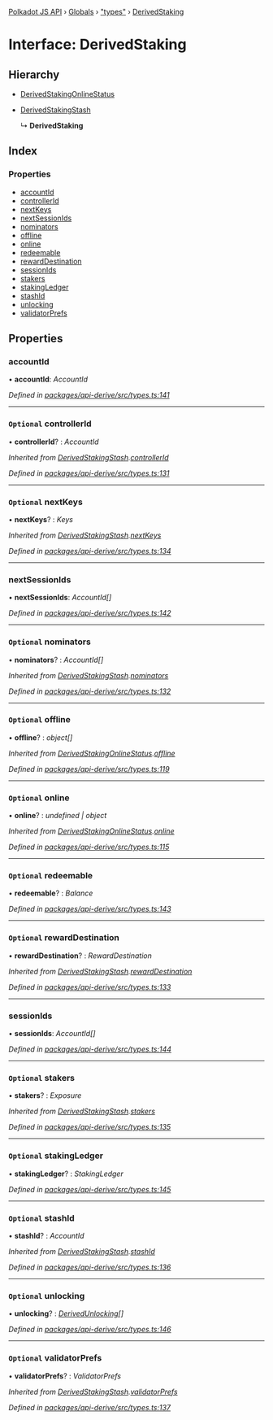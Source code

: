 [Polkadot JS API](../README.md) › [Globals](../globals.md) › ["types"](../modules/_types_.md) › [DerivedStaking](_types_.derivedstaking.md)

# Interface: DerivedStaking

## Hierarchy

* [DerivedStakingOnlineStatus](_types_.derivedstakingonlinestatus.md)

* [DerivedStakingStash](_types_.derivedstakingstash.md)

  ↳ **DerivedStaking**

## Index

### Properties

* [accountId](_types_.derivedstaking.md#accountid)
* [controllerId](_types_.derivedstaking.md#optional-controllerid)
* [nextKeys](_types_.derivedstaking.md#optional-nextkeys)
* [nextSessionIds](_types_.derivedstaking.md#nextsessionids)
* [nominators](_types_.derivedstaking.md#optional-nominators)
* [offline](_types_.derivedstaking.md#optional-offline)
* [online](_types_.derivedstaking.md#optional-online)
* [redeemable](_types_.derivedstaking.md#optional-redeemable)
* [rewardDestination](_types_.derivedstaking.md#optional-rewarddestination)
* [sessionIds](_types_.derivedstaking.md#sessionids)
* [stakers](_types_.derivedstaking.md#optional-stakers)
* [stakingLedger](_types_.derivedstaking.md#optional-stakingledger)
* [stashId](_types_.derivedstaking.md#optional-stashid)
* [unlocking](_types_.derivedstaking.md#optional-unlocking)
* [validatorPrefs](_types_.derivedstaking.md#optional-validatorprefs)

## Properties

###  accountId

• **accountId**: *AccountId*

*Defined in [packages/api-derive/src/types.ts:141](https://github.com/polkadot-js/api/blob/8ed2bda3a8/packages/api-derive/src/types.ts#L141)*

___

### `Optional` controllerId

• **controllerId**? : *AccountId*

*Inherited from [DerivedStakingStash](_types_.derivedstakingstash.md).[controllerId](_types_.derivedstakingstash.md#optional-controllerid)*

*Defined in [packages/api-derive/src/types.ts:131](https://github.com/polkadot-js/api/blob/8ed2bda3a8/packages/api-derive/src/types.ts#L131)*

___

### `Optional` nextKeys

• **nextKeys**? : *Keys*

*Inherited from [DerivedStakingStash](_types_.derivedstakingstash.md).[nextKeys](_types_.derivedstakingstash.md#optional-nextkeys)*

*Defined in [packages/api-derive/src/types.ts:134](https://github.com/polkadot-js/api/blob/8ed2bda3a8/packages/api-derive/src/types.ts#L134)*

___

###  nextSessionIds

• **nextSessionIds**: *AccountId[]*

*Defined in [packages/api-derive/src/types.ts:142](https://github.com/polkadot-js/api/blob/8ed2bda3a8/packages/api-derive/src/types.ts#L142)*

___

### `Optional` nominators

• **nominators**? : *AccountId[]*

*Inherited from [DerivedStakingStash](_types_.derivedstakingstash.md).[nominators](_types_.derivedstakingstash.md#optional-nominators)*

*Defined in [packages/api-derive/src/types.ts:132](https://github.com/polkadot-js/api/blob/8ed2bda3a8/packages/api-derive/src/types.ts#L132)*

___

### `Optional` offline

• **offline**? : *object[]*

*Inherited from [DerivedStakingOnlineStatus](_types_.derivedstakingonlinestatus.md).[offline](_types_.derivedstakingonlinestatus.md#optional-offline)*

*Defined in [packages/api-derive/src/types.ts:119](https://github.com/polkadot-js/api/blob/8ed2bda3a8/packages/api-derive/src/types.ts#L119)*

___

### `Optional` online

• **online**? : *undefined | object*

*Inherited from [DerivedStakingOnlineStatus](_types_.derivedstakingonlinestatus.md).[online](_types_.derivedstakingonlinestatus.md#optional-online)*

*Defined in [packages/api-derive/src/types.ts:115](https://github.com/polkadot-js/api/blob/8ed2bda3a8/packages/api-derive/src/types.ts#L115)*

___

### `Optional` redeemable

• **redeemable**? : *Balance*

*Defined in [packages/api-derive/src/types.ts:143](https://github.com/polkadot-js/api/blob/8ed2bda3a8/packages/api-derive/src/types.ts#L143)*

___

### `Optional` rewardDestination

• **rewardDestination**? : *RewardDestination*

*Inherited from [DerivedStakingStash](_types_.derivedstakingstash.md).[rewardDestination](_types_.derivedstakingstash.md#optional-rewarddestination)*

*Defined in [packages/api-derive/src/types.ts:133](https://github.com/polkadot-js/api/blob/8ed2bda3a8/packages/api-derive/src/types.ts#L133)*

___

###  sessionIds

• **sessionIds**: *AccountId[]*

*Defined in [packages/api-derive/src/types.ts:144](https://github.com/polkadot-js/api/blob/8ed2bda3a8/packages/api-derive/src/types.ts#L144)*

___

### `Optional` stakers

• **stakers**? : *Exposure*

*Inherited from [DerivedStakingStash](_types_.derivedstakingstash.md).[stakers](_types_.derivedstakingstash.md#optional-stakers)*

*Defined in [packages/api-derive/src/types.ts:135](https://github.com/polkadot-js/api/blob/8ed2bda3a8/packages/api-derive/src/types.ts#L135)*

___

### `Optional` stakingLedger

• **stakingLedger**? : *StakingLedger*

*Defined in [packages/api-derive/src/types.ts:145](https://github.com/polkadot-js/api/blob/8ed2bda3a8/packages/api-derive/src/types.ts#L145)*

___

### `Optional` stashId

• **stashId**? : *AccountId*

*Inherited from [DerivedStakingStash](_types_.derivedstakingstash.md).[stashId](_types_.derivedstakingstash.md#optional-stashid)*

*Defined in [packages/api-derive/src/types.ts:136](https://github.com/polkadot-js/api/blob/8ed2bda3a8/packages/api-derive/src/types.ts#L136)*

___

### `Optional` unlocking

• **unlocking**? : *[DerivedUnlocking](../modules/_types_.md#derivedunlocking)[]*

*Defined in [packages/api-derive/src/types.ts:146](https://github.com/polkadot-js/api/blob/8ed2bda3a8/packages/api-derive/src/types.ts#L146)*

___

### `Optional` validatorPrefs

• **validatorPrefs**? : *ValidatorPrefs*

*Inherited from [DerivedStakingStash](_types_.derivedstakingstash.md).[validatorPrefs](_types_.derivedstakingstash.md#optional-validatorprefs)*

*Defined in [packages/api-derive/src/types.ts:137](https://github.com/polkadot-js/api/blob/8ed2bda3a8/packages/api-derive/src/types.ts#L137)*
